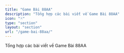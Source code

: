 ```yaml
---
title: "Game Bài 88AA"
description: "Tổng hợp các bài viết về Game Bài 88AA"
icon: "🃏"
type: "section"
layout: "section"
url: "/game-bai-88aa/"
---
```


Tổng hợp các bài viết về Game Bài 88AA